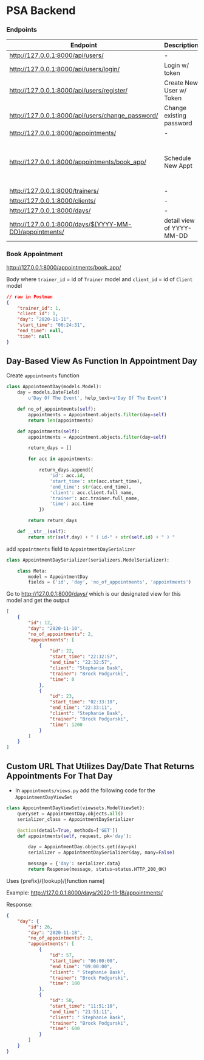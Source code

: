 # PSA Backend

### Endpoints

| Endpoint                                               | Description               | Body                                                  |
| ------------------------------------------------------ | ------------------------- | ----------------------------------------------------- |
| http://127.0.0.1:8000/api/users/                       | -                         | CRUD                                                  |
| http://127.0.0.1:8000/api/users/login/                 | Login w/ token            | username, password                                    |
| http://127.0.0.1:8000/api/users/register/              | Create New User w/ Token  | username, password                                    |
| http://127.0.0.1:8000/api/users/change_password/       | Change existing password  | username, password                                    |
| http://127.0.0.1:8000/appointments/                    | -                         | CRUD                                                  |
| http://127.0.0.1:8000/appointments/book_app/           | Schedule New Appt         | day, start_time, end_time, trainer, client, time=null |
| http://127.0.0.1:8000/trainers/                        | -                         | CRUD                                                  |
| http://127.0.0.1:8000/clients/                         | -                         | CRUD                                                  |
| http://127.0.0.1:8000/days/                            | -                         | CRUD                                                  |
| http://127.0.0.1:8000/days/${YYYY-MM-DD}/appointments/ | detail view of YYYY-MM-DD | GET                                                   |

### Book Appointment

http://127.0.0.1:8000/appointments/book_app/ 

Body where `trainer_id` = id of `Trainer` model and `client_id` = id of `Client` model
```json
// raw in Postman
{
    "trainer_id": 1,
    "client_id": 1,
    "day": "2020-11-11",
    "start_time": "00:24:31",
    "end_time": null,
    "time": null
}
```

## Day-Based View As Function In Appointment Day

Create `appointments` function

```py
class AppointmentDay(models.Model):
    day = models.DateField(
        u'Day Of The Event', help_text=u'Day Of The Event')

    def no_of_appointments(self):
        appointments = Appointment.objects.filter(day=self)
        return len(appointments)

    def appointments(self):
        appointments = Appointment.objects.filter(day=self)       

        return_days = []

        for acc in appointments:

            return_days.append({
                'id': acc.id,
                'start_time': str(acc.start_time),
                'end_time': str(acc.end_time),
                'client': acc.client.full_name,
                'trainer': acc.trainer.full_name,
                'time': acc.time
            })

        return return_days

    def __str__(self):
        return str(self.day) + " ( id-" + str(self.id) + " ) "
```

add `appointments` field to `AppointmentDaySerializer` 

```py
class AppointmentDaySerializer(serializers.ModelSerializer):

    class Meta:
        model = AppointmentDay       
        fields = ('id', 'day', 'no_of_appointments', 'appointments')
```

Go to http://127.0.0.1:8000/days/ which is our designated view for this model and get the output
```json
[
    {
        "id": 12,
        "day": "2020-11-10",
        "no_of_appointments": 2,
        "appointments": [
            {
                "id": 22,
                "start_time": "22:32:57",
                "end_time": "22:32:57",
                "client": "Stephanie Bask",
                "trainer": "Brock Podgurski",
                "time": 0
            },
            {
                "id": 23,
                "start_time": "02:33:10",
                "end_time": "22:33:11",
                "client": "Stephanie Bask",
                "trainer": "Brock Podgurski",
                "time": 1200
            }
        ]
    }
]
```

## Custom URL That Utilizes Day/Date That Returns Appointments For That Day

- In `appointments/views.py` add the following code for the `AppointmentDayViewSet`

```py
class AppointmentDayViewSet(viewsets.ModelViewSet):
    queryset = AppointmentDay.objects.all()
    serializer_class = AppointmentDaySerializer

    @action(detail=True, methods=['GET'])
    def appointments(self, request, pk='day'):

        day = AppointmentDay.objects.get(day=pk)
        serializer = AppointmentDaySerializer(day, many=False)

        message = {'day': serializer.data}
        return Response(message, status=status.HTTP_200_OK)
```

Uses {prefix}/{lookup}/[function name]

Example: http://127.0.0.1:8000/days/2020-11-18/appointments/

Response:
```json
{
    "day": {
        "id": 26,
        "day": "2020-11-18",
        "no_of_appointments": 2,
        "appointments": [
            {
                "id": 57,
                "start_time": "06:00:00",
                "end_time": "09:00:00",
                "client": " Stephanie Bask",
                "trainer": "Brock Podgurski",
                "time": 180
            },
            {
                "id": 58,
                "start_time": "11:51:10",
                "end_time": "21:51:11",
                "client": " Stephanie Bask",
                "trainer": "Brock Podgurski",
                "time": 600
            }
        ]
    }
}
```